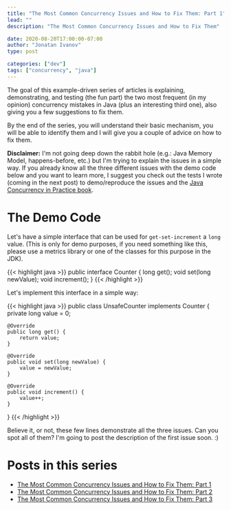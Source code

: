 ```yaml
---
title: "The Most Common Concurrency Issues and How to Fix Them: Part 1"
lead: ""
description: "The Most Common Concurrency Issues and How to Fix Them"

date: 2020-08-20T17:00:00-07:00
author: "Jonatan Ivanov"
type: post

categories: ["dev"]
tags: ["concurrency", "java"]
---
```


The goal of this example-driven series of articles is explaining, demonstrating, and testing (the fun part) the two most frequent (in my opinion) concurrency mistakes in Java (plus an interesting third one), also giving you a few suggestions to fix them.

By the end of the series, you will understand their basic mechanism, you will be able to identify them and I will give you a couple of advice on how to fix them.
<!--more-->

**Disclaimer:** I'm not going deep down the rabbit hole (e.g.: Java Memory Model, happens-before, etc.) but I'm trying to explain the issues in a simple way. If you already know all the three different issues with the demo code below and you want to learn more, I suggest you check out the tests I wrote (coming in the next post) to demo/reproduce the issues and the [Java Concurrency in Practice book](https://jcip.net/).

# The Demo Code

Let's have a simple interface that can be used for `get-set-increment` a `long` value.
(This is only for demo purposes, if you need something like this, please use a metrics library or one of the classes for this purpose in the JDK).

{{< highlight java >}}
public interface Counter {
    long get();
    void set(long newValue);
    void increment();
}
{{< /highlight >}}

Let's implement this interface in a simple way:

{{< highlight java >}}
public class UnsafeCounter implements Counter {
    private long value = 0;

    @Override
    public long get() {
        return value;
    }

    @Override
    public void set(long newValue) {
        value = newValue;
    }

    @Override
    public void increment() {
        value++;
    }
}
{{< /highlight >}}

Believe it, or not, these few lines demonstrate all the three issues. Can you spot all of them?
I'm going to post the description of the first issue soon. :)

# Posts in this series

- [The Most Common Concurrency Issues and How to Fix Them: Part 1](/posts/the-most-common-concurrency-issues-and-how-to-fix-them-part-1)
- [The Most Common Concurrency Issues and How to Fix Them: Part 2](/posts/the-most-common-concurrency-issues-and-how-to-fix-them-part-2)
- [The Most Common Concurrency Issues and How to Fix Them: Part 3](/posts/the-most-common-concurrency-issues-and-how-to-fix-them-part-3)
